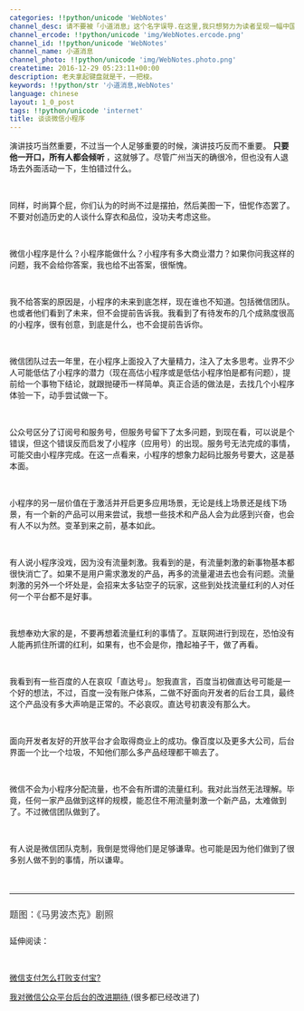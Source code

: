 ```yaml
---
categories: !!python/unicode 'WebNotes'
channel_desc: 请不要被「小道消息」这个名字误导.在这里,我只想努力为读者呈现一幅中国互联网的清明上河图.
channel_ercode: !!python/unicode 'img/WebNotes.ercode.png'
channel_id: !!python/unicode 'WebNotes'
channel_name: 小道消息
channel_photo: !!python/unicode 'img/WebNotes.photo.png'
createtime: 2016-12-29 05:23:11+00:00
description: 老夫拿起键盘就是干，一把梭。
keywords: !!python/str '小道消息,WebNotes'
language: chinese
layout: 1_0_post
tags: !!python/unicode 'internet'
title: 谈谈微信小程序
---
```

<div class="rich_media_content" id="js_content">
<p>
         演讲技巧当然重要，不过当一个人足够重要的时候，演讲技巧反而不重要。
         <strong>
          只要他一开口，所有人都会倾听
         </strong>
         ，这就够了。尽管广州当天的确很冷，但也没有人退场去外面活动一下，生怕错过什么。
        </p>
<p>
<br/>
</p>
<p>
         同样，时尚算个屁，你们认为的时尚不过是摆拍，然后美图一下，忸怩作态罢了。不要对创造历史的人谈什么穿衣和品位，没功夫考虑这些。
        </p>
<p>
<br/>
</p>
<p>
         微信小程序是什么？小程序能做什么？小程序有多大商业潜力？如果你问我这样的问题，我不会给你答案，我也给不出答案，很惭愧。
        </p>
<p>
<br/>
</p>
<p>
         我不给答案的原因是，小程序的未来到底怎样，现在谁也不知道。包括微信团队。也或者他们看到了未来，但不会提前告诉我。我看到了有待发布的几个成熟度很高的小程序，很有创意，到底是什么，也不会提前告诉你。
        </p>
<p>
<br/>
</p>
<p>
         微信团队过去一年里，在小程序上面投入了大量精力，注入了太多思考。业界不少人可能低估了小程序的潜力（现在高估小程序或是低估小程序怕是都有问题），提前给一个事物下结论，就跟抛硬币一样简单。真正合适的做法是，去找几个小程序体验一下，动手尝试做一下。
        </p>
<p>
<br/>
</p>
<p>
         公众号区分了订阅号和服务号，但服务号留下了太多问题，到现在看，可以说是个错误，但这个错误反而启发了小程序（应用号）的出现。服务号无法完成的事情，可能交由小程序完成。在这一点看来，小程序的想象力起码比服务号要大，这是基本面。
        </p>
<p>
<br/>
</p>
<p>
         小程序的另一层价值在于激活并开启更多应用场景，无论是线上场景还是线下场景，有一个新的产品可以用来尝试，我想一些技术和产品人会为此感到兴奋，也会有人不以为然。变革到来之前，基本如此。
        </p>
<p>
<br/>
</p>
<p>
         有人说小程序没戏，因为没有流量刺激。我看到的是，有流量刺激的新事物基本都很快消亡了。如果不是用户需求激发的产品，再多的流量灌进去也会有问题。流量刺激的另外一个坏处是，会招来太多钻空子的玩家，这些到处找流量红利的人对任何一个平台都不是好事。
        </p>
<p>
<br/>
</p>
<p>
         我想奉劝大家的是，不要再想着流量红利的事情了。互联网进行到现在，恐怕没有人能再抓住所谓的红利，如果有，也不会是你，撸起袖子干，做了再看。
        </p>
<p>
<br/>
</p>
<p>
         我看到有一些百度的人在哀叹「直达号」。恕我直言，百度当初做直达号可能是一个好的想法，不过，百度一没有账户体系，二做不好面向开发者的后台工具，最终这个产品没有多大声响是正常的。不必哀叹。直达号初衷没有那么大。
        </p>
<p>
<br/>
</p>
<p>
         面向开发者友好的开放平台才会取得商业上的成功。像百度以及更多大公司，后台界面一个比一个垃圾，不知他们那么多产品经理都干嘛去了。
        </p>
<p>
<br/>
</p>
<p>
         微信不会为小程序分配流量，也不会有所谓的流量红利。我对此当然无法理解。毕竟，任何一家产品做到这样的规模，能忍住不用流量刺激一个新产品，太难做到了。不过微信团队做到了。
        </p>
<p>
<inherit>
<br/>
</inherit>
</p>
<p>
         有人说是微信团队克制，我倒是觉得他们是足够谦卑。也可能是因为他们做到了很多别人做不到的事情，所以谦卑。
        </p>
<p style="white-space: normal;">
<br/>
</p>
<hr style="margin-top: 1em; margin-bottom: 1em; font-size: 16px; white-space: normal; font-family: Lato, Helvetica, Arial, freesans, clean, sans-serif; border-right-width: 0px; border-bottom-width: 0px; border-left-width: 0px; border-top-style: solid; border-top-color: rgb(234, 234, 234); height: 1px; color: rgb(51, 51, 51);"/>
<p style="margin-top: 1.5em; margin-bottom: 1.5em; font-size: 16px; white-space: normal; font-family: Lato, Helvetica, Arial, freesans, clean, sans-serif; border: 0px; outline: 0px; line-height: 1.5em; color: rgb(51, 51, 51);">
<span style="font-family: 'Helvetica Neue', Helvetica, 'Hiragino Sans GB', 'Microsoft YaHei', Arial, sans-serif;">
          题图：《马男波杰克》剧照
         </span>
</p>
<p>
         延伸阅读：
         <br/>
</p>
<p>
<br/>
</p>
<p>
<a data_ue_src="http://mp.weixin.qq.com/s?__biz=MjM5ODIyMTE0MA==&amp;mid=401091537&amp;idx=1&amp;sn=ba070cd254c962e543e34b0cafc95cac&amp;scene=21#wechat_redirect" href="http://mp.weixin.qq.com/s?__biz=MjM5ODIyMTE0MA==&amp;mid=401091537&amp;idx=1&amp;sn=ba070cd254c962e543e34b0cafc95cac&amp;scene=21#wechat_redirect" target="_blank">
          微信支付怎么打败支付宝?
         </a>
<br/>
</p>
<p>
<a data_ue_src="http://mp.weixin.qq.com/s?__biz=MjM5ODIyMTE0MA==&amp;mid=206575562&amp;idx=1&amp;sn=ef26248698d5a527ad612439ebdae188&amp;scene=21#wechat_redirect" href="http://mp.weixin.qq.com/s?__biz=MjM5ODIyMTE0MA==&amp;mid=206575562&amp;idx=1&amp;sn=ef26248698d5a527ad612439ebdae188&amp;scene=21#wechat_redirect" target="_blank">
          我对微信公众平台后台的改进期待
         </a>
         (很多都已经改进了)
         <br/>
</p>
<p>
<br/>
</p>
<p>
<br/>
</p>
</div>